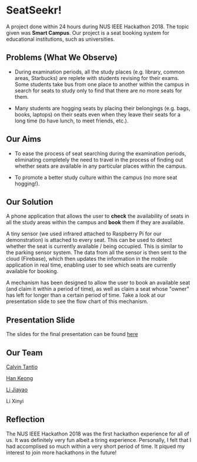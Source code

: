 # SeatSeekr!

A project done within 24 hours during NUS IEEE Hackathon 2018. The topic given was **Smart Campus**. Our project is a seat booking system for educational institutions, such as universities.

## Problems (What We Observe)

* During examination periods, all the study places (e.g. library, common areas, Starbucks) are replete with students revising for their exams. Some students take bus from one place to another within the campus in search for seats to study only to find that there are no more seats for them.

* Many students are hogging seats by placing their belongings (e.g. bags, books, laptops) on their seats even when they leave their seats for a long time (to have lunch, to meet friends, etc.).

## Our Aims

* To ease the process of seat searching during the examination periods, eliminating completely the need to travel in the process of finding out whether seats are available in any particular places within the campus.

* To promote a better study culture within the campus (no more seat hogging!).

## Our Solution

A phone application that allows the user to **check** the availability of seats in all the study areas within the campus and **book** them if they are available.

A tiny sensor (we used infrared attached to Raspberry Pi for our demonstration) is attached to every seat. This can be used to detect whether the seat is currently available / being occupied. This is similar to the parking sensor system. The data from all the sensor is then sent to the cloud (Firebase), which then updates the information in the mobile application in real time, enabling user to see which seats are currently available for booking.

A mechanism has been designed to allow the user to book an available seat (and claim it within a period of time), as well as claim a seat whose "owner" has left for longer than a certain period of time. Take a look at our presentation slide to see the flow chart of this mechanism.

## Presentation Slide

The slides for the final presentation can be found [here](https://docs.google.com/presentation/d/147KEQD0Ob6wXCii5aJwfnshHhW_geBQuOacds_XbPU8/edit?usp=sharing)

## Our Team

[Calvin Tantio](https://github.com/CT15)

[Han Keong](https://github.com/han-keong)

[Li Jiayao](https://github.com/JYL123)

Li Xinyi

## Reflection

The NUS IEEE Hackathon 2018 was the first hackathon experience for all of us. It was definitely very fun albeit a tiring experience. Personally, I felt that I had accomplised so much within a very short period of time. It piqued my interest to join more hackathons in the future!

